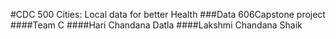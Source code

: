 #CDC 500 Cities: Local data for better Health
###Data 606Capstone project
####Team C
####Hari Chandana Datla
####Lakshmi Chandana Shaik
